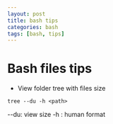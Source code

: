 ```yaml
---
layout: post
title: bash tips
categories: bash
tags: [bash, tips]
---
```


# Bash files tips
- View folder tree with files size
```
tree --du -h <path>
```
--du: view size
-h : human format

```

```